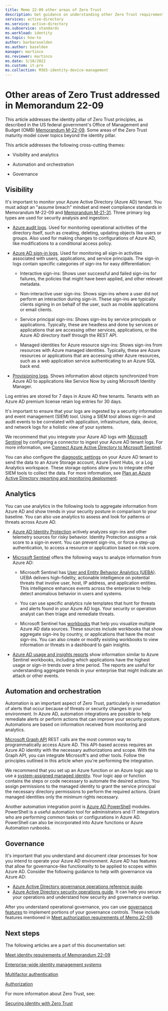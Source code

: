 ```yaml
---
title: Memo 22-09 other areas of Zero Trust
description: Get guidance on understanding other Zero Trust requirements outlined in US government OMB memorandum 22-09.
services: active-directory 
ms.service: active-directory
ms.subservice: standards
ms.workload: identity
ms.topic: how-to
author: barbaraselden
ms.author: baselden
manager: martinco
ms.reviewer: martinco
ms.date: 3/10/2022
ms.custom: it-pro
ms.collection: M365-identity-device-management
---
```


# Other areas of Zero Trust addressed in Memorandum 22-09

This article addresses the identity pillar of Zero Trust principles, as described in the US federal government's Office of Management and Budget (OMB) [Memorandum M-22-09](https://www.whitehouse.gov/wp-content/uploads/2022/01/M-22-09.pdf). Some areas of the Zero Trust maturity model cover topics beyond the identity pillar. 

This article addresses the following cross-cutting themes:

* Visibility and analytics

* Automation and orchestration

* Governance 

## Visibility
It's important to monitor your Azure Active Directory (Azure AD) tenant. You must adopt an "assume breach" mindset and meet compliance standards in Memorandum M-22-09 and [Memorandum M-21-31](https://www.whitehouse.gov/wp-content/uploads/2021/M-21-31). Three primary log types are used for security analysis and ingestion:

* [Azure audit logs](../reports-monitoring/concept-audit-logs.md). Used for monitoring operational activities of the directory itself, such as creating, deleting, updating objects like users or groups. Also used for making changes to configurations of Azure AD, like modifications to a conditional access policy.

* [Azure AD sign-in logs](../reports-monitoring/concept-all-sign-ins.md). Used for monitoring all sign-in activities associated with users, applications, and service principals. The sign-in logs contain specific categories of sign-ins for easy differentiation:

   * Interactive sign-ins: Shows user successful and failed sign-ins for failures, the policies that might have been applied, and other relevant metadata.

   * Non-interactive user sign-ins: Shows sign-ins where a user did not perform an interaction during sign-in. These sign-ins are typically clients signing in on behalf of the user, such as mobile applications or email clients.

  * Service principal sign-ins: Shows sign-ins by service principals or applications. Typically, these are headless and done by services or applications that are accessing other services, applications, or the Azure AD directory itself through the REST API.

   * Managed identities for Azure resource sign-ins: Shows sign-ins from resources with Azure managed identities. Typically, these are Azure resources or applications that are accessing other Azure resources, such as a web application service authenticating to an Azure SQL back end. 

* [Provisioning logs](../reports-monitoring/concept-provisioning-logs.md). Shows information about objects synchronized from Azure AD to applications like Service Now by using Microsoft Identity Manager. 

Log entries are stored for 7 days in Azure AD free tenants. Tenants with an Azure AD premium license retain log entries for 30 days. 

It's important to ensure that your logs are ingested by a security information and event management (SIEM) tool. Using a SIEM tool allows sign-in and audit events to be correlated with application, infrastructure, data, device, and network logs for a holistic view of your systems. 

We recommend that you integrate your Azure AD logs with [Microsoft Sentinel](../../sentinel/overview.md) by configuring a connector to ingest your Azure AD tenant logs. For more information, see [Connect Azure Active Directory to Microsoft Sentinel](../../sentinel/connect-azure-active-directory.md).

You can also configure the [diagnostic settings](../reports-monitoring/overview-monitoring.md) on your Azure AD tenant to send the data to an Azure Storage account, Azure Event Hubs, or a Log Analytics workspace. These storage options allow you to integrate other SIEM tools to collect the data. For more information, see [Plan an Azure Active Directory reporting and monitoring deployment](../reports-monitoring/plan-monitoring-and-reporting.md).

## Analytics

You can use analytics in the following tools to aggregate information from Azure AD and show trends in your security posture in comparison to your baseline. You can also use analytics to assess and look for patterns or threats across Azure AD. 

* [Azure AD Identity Protection](../identity-protection/overview-identity-protection.md) actively analyzes sign-ins and other telemetry sources for risky behavior. Identity Protection assigns a risk score to a sign-in event. You can prevent sign-ins, or force a step-up authentication, to access a resource or application based on risk score.

* [Microsoft Sentinel](../../sentinel/get-visibility.md) offers the following ways to analyze information from Azure AD: 

   * Microsoft Sentinel has [User and Entity Behavior Analytics (UEBA)](../../sentinel/identify-threats-with-entity-behavior-analytics.md). UEBA delivers high-fidelity, actionable intelligence on potential threats that involve user, host, IP address, and application entities. This intelligence enhances events across the enterprise to help detect anomalous behavior in users and systems. 

   * You can use specific analytics rule templates that hunt for threats and alerts found in your Azure AD logs. Your security or operation analyst can then triage and remediate threats.

   * Microsoft Sentinel has [workbooks](../../sentinel/top-workbooks.md) that help you visualize multiple Azure AD data sources. These sources include workbooks that show aggregate sign-ins by country, or applications that have the most sign-ins. You can also create or modify existing workbooks to view information or threats in a dashboard to gain insights. 

* [Azure AD usage and insights reports](../reports-monitoring/concept-usage-insights-report.md) show information similar to Azure Sentinel workbooks, including which applications have the highest usage or sign-in trends over a time period. The reports are useful for understanding aggregate trends in your enterprise that might indicate an attack or other events. 

## Automation and orchestration

Automation is an important aspect of Zero Trust, particularly in remediation of alerts that occur because of threats or security changes in your environment. In Azure AD, automation integrations are possible to help remediate alerts or perform actions that can improve your security posture. Automations are based on information received from monitoring and analytics. 

[Microsoft Graph API](../develop/microsoft-graph-intro.md) REST calls are the most common way to programmatically access Azure AD. This API-based access requires an Azure AD identity with the necessary authorizations and scope. With the Graph API, you can integrate Microsoft's and other tools. Follow the principles outlined in this article when you're performing the integration. 

We recommend that you set up an Azure function or an Azure logic app to use a [system-assigned managed identity](../managed-identities-azure-resources/overview.md). Your logic app or function contains the steps or code necessary to automate the desired actions. You assign permissions to the managed identity to grant the service principal the necessary directory permissions to perform the required actions. Grant managed identities only the minimum rights necessary. 

Another automation integration point is [Azure AD PowerShell](/powershell/azure/active-directory/overview?view=azureadps-2.0) modules. PowerShell is a useful automation tool for administrators and IT integrators who are performing common tasks or configurations in Azure AD. PowerShell can also be incorporated into Azure functions or Azure Automation runbooks. 

## Governance

It's important that you understand and document clear processes for how you intend to operate your Azure AD environment. Azure AD has features that allow for governance-like functionality to be applied to scopes within Azure AD. Consider the following guidance to help with governance via Azure AD:

* [Azure Active Directory governance operations reference guide](../fundamentals/active-directory-ops-guide-govern.md). 
* [Azure Active Directory security operations guide](../fundamentals/security-operations-introduction.md). It can help you secure your operations and understand how security and governance overlap.

After you understand operational governance, you can use [governance features](../governance/identity-governance-overview.md) to implement portions of your governance controls. These include features mentioned in [Meet authorization requirements of Memo 22-09](memo-22-09-authorization.md). 

 
## Next steps

The following articles are a part of this documentation set:

[Meet identity requirements of Memorandum 22-09](memo-22-09-meet-identity-requirements.md)

[Enterprise-wide identity management systems](memo-22-09-enterprise-wide-identity-management-system.md)

[Multifactor authentication](memo-22-09-multi-factor-authentication.md)

[Authorization](memo-22-09-authorization.md)

For more information about Zero Trust, see:

[Securing identity with Zero Trust](/security/zero-trust/deploy/identity)
